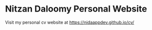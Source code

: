 # Nitzan Daloomy Personal Website

Visit my personal cv website at https://nidaappdev.github.io/cv/
